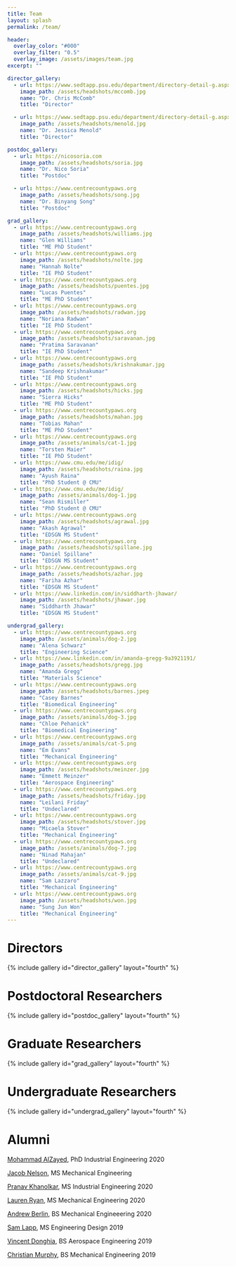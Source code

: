 ```yaml
---
title: Team
layout: splash
permalink: /team/

header:
  overlay_color: "#000"
  overlay_filter: "0.5"
  overlay_image: /assets/images/team.jpg
excerpt: ""

director_gallery:
  - url: https://www.sedtapp.psu.edu/department/directory-detail-g.aspx?q=uum209
    image_path: /assets/headshots/mccomb.jpg
    name: "Dr. Chris McComb"
    title: "Director"

  - url: https://www.sedtapp.psu.edu/department/directory-detail-g.aspx?q=jdm5407
    image_path: /assets/headshots/menold.jpg
    name: "Dr. Jessica Menold"
    title: "Director"

postdoc_gallery:
  - url: https://nicosoria.com
    image_path: /assets/headshots/soria.jpg
    name: "Dr. Nico Soria"
    title: "Postdoc"

  - url: https://www.centrecountypaws.org
    image_path: /assets/headshots/song.jpg
    name: "Dr. Binyang Song"
    title: "Postdoc"

grad_gallery:
  - url: https://www.centrecountypaws.org
    image_path: /assets/headshots/williams.jpg
    name: "Glen Williams"
    title: "ME PhD Student"
  - url: https://www.centrecountypaws.org
    image_path: /assets/headshots/nolte.jpg
    name: "Hannah Nolte"
    title: "IE PhD Student"
  - url: https://www.centrecountypaws.org
    image_path: /assets/headshots/puentes.jpg
    name: "Lucas Puentes"
    title: "ME PhD Student"
  - url: https://www.centrecountypaws.org
    image_path: /assets/headshots/radwan.jpg
    name: "Noriana Radwan"
    title: "IE PhD Student"
  - url: https://www.centrecountypaws.org
    image_path: /assets/headshots/saravanan.jpg
    name: "Pratima Saravanan"
    title: "IE PhD Student"
  - url: https://www.centrecountypaws.org
    image_path: /assets/headshots/krishnakumar.jpg
    name: "Sandeep Krishnakumar"
    title: "IE PhD Student"   
  - url: https://www.centrecountypaws.org
    image_path: /assets/headshots/hicks.jpg
    name: "Sierra Hicks"
    title: "ME PhD Student"    
  - url: https://www.centrecountypaws.org
    image_path: /assets/headshots/mahan.jpg
    name: "Tobias Mahan"
    title: "ME PhD Student"
  - url: https://www.centrecountypaws.org
    image_path: /assets/animals/cat-1.jpg
    name: "Torsten Maier"
    title: "IE PhD Student"
  - url: https://www.cmu.edu/me/idig/
    image_path: /assets/headshots/raina.jpg
    name: "Ayush Raina"
    title: "PhD Student @ CMU"
  - url: https://www.cmu.edu/me/idig/
    image_path: /assets/animals/dog-1.jpg
    name: "Sean Rismiller"
    title: "PhD Student @ CMU"
  - url: https://www.centrecountypaws.org
    image_path: /assets/headshots/agrawal.jpg
    name: "Akash Agrawal"
    title: "EDSGN MS Student"
  - url: https://www.centrecountypaws.org
    image_path: /assets/headshots/spillane.jpg
    name: "Daniel Spillane"
    title: "EDSGN MS Student"
  - url: https://www.centrecountypaws.org
    image_path: /assets/headshots/azhar.jpg
    name: "Fariha Azhar"
    title: "EDSGN MS Student"
  - url: https://www.linkedin.com/in/siddharth-jhawar/
    image_path: /assets/headshots/jhawar.jpg
    name: "Siddharth Jhawar"
    title: "EDSGN MS Student"

undergrad_gallery:
  - url: https://www.centrecountypaws.org
    image_path: /assets/animals/dog-2.jpg
    name: "Alena Schwarz"
    title: "Engineering Science"    
  - url: https://www.linkedin.com/in/amanda-gregg-9a3921191/
    image_path: /assets/headshots/gregg.jpg
    name: "Amanda Gregg"
    title: "Materials Science"   
  - url: https://www.centrecountypaws.org
    image_path: /assets/headshots/barnes.jpeg
    name: "Casey Barnes"
    title: "Biomedical Engineering"  
  - url: https://www.centrecountypaws.org
    image_path: /assets/animals/dog-3.jpg
    name: "Chloe Pehanick"
    title: "Biomedical Engineering"  
  - url: https://www.centrecountypaws.org
    image_path: /assets/animals/cat-5.png
    name: "Em Evans"
    title: "Mechanical Engineering"
  - url: https://www.centrecountypaws.org
    image_path: /assets/headshots/meinzer.jpg
    name: "Emmett Meinzer"
    title: "Aerospace Engineering"
  - url: https://www.centrecountypaws.org
    image_path: /assets/headshots/friday.jpg
    name: "Leilani Friday"
    title: "Undeclared"   
  - url: https://www.centrecountypaws.org
    image_path: /assets/headshots/stover.jpg
    name: "Micaela Stover"
    title: "Mechanical Engineering"   
  - url: https://www.centrecountypaws.org
    image_path: /assets/animals/dog-7.jpg
    name: "Ninad Mahajan"
    title: "Undeclared"    
  - url: https://www.centrecountypaws.org
    image_path: /assets/animals/cat-9.jpg
    name: "Sam Lazzaro"
    title: "Mechanical Engineering"
  - url: https://www.centrecountypaws.org
    image_path: /assets/headshots/won.jpg
    name: "Sung Jun Won"
    title: "Mechanical Engineering"   
---
```


# Directors
{% include gallery id="director_gallery" layout="fourth" %}

# Postdoctoral Researchers
{% include gallery id="postdoc_gallery" layout="fourth" %}

# Graduate Researchers
{% include gallery id="grad_gallery" layout="fourth" %}

# Undergraduate Researchers
{% include gallery id="undergrad_gallery" layout="fourth" %}

# Alumni
[Mohammad AlZayed](https://www.linkedin.com/in/mohammad-alsager-alzayed-32991168/), PhD Industrial Engineering 2020

[Jacob Nelson](https://www.linkedin.com/in/nelsonjt/), MS Mechanical Engineering

[Pranav Khanolkar](https://www.linkedin.com/in/pranav-milind-khanolkar-a71a89128/), MS Industrial Engineering 2020

[Lauren Ryan](https://www.linkedin.com/in/lryan9/), MS Mechanical Engineering 2020

[Andrew Berlin](https://www.linkedin.com/in/andrewmiberlin/), BS Mechanical Engineeering 2020

[Sam Lapp](https://www.linkedin.com/in/samlapp/), MS Engineering Design 2019

[Vincent Donghia](https://www.linkedin.com/in/vincent-donghia-288552144/), BS Aerospace Engineering 2019

[Christian Murphy](https://www.linkedin.com/in/christian-murphy-864142119/), BS Mechanical Engineering 2019
